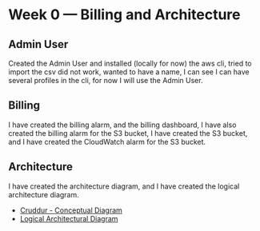 # Week 0 — Billing and Architecture

## Admin User

Created the Admin User and installed (locally for now) the aws cli, tried to import the csv did not work, wanted to have a name, I can see I can have several profiles in the cli, for now I will use the Admin User.

## Billing

I have created the billing alarm, and the billing dashboard, I have also created the billing alarm for the S3 bucket, I have created the S3 bucket, and I have created the CloudWatch alarm for the S3 bucket.

## Architecture

I have created the architecture diagram, and I have created the logical architecture diagram.

- [Cruddur - Conceptual Diagram](https://lucid.app/lucidchart/32624731-f967-460d-b7c9-1323e9f822e3/edit?viewport_loc=-413%2C-1519%2C2156%2C1097%2C0_0&invitationId=inv_bd25e352-9e4a-474d-b2a7-41de200abbec)
- [Logical Architectural Diagram](https://lucid.app/lucidchart/27c01034-154c-48fc-b694-dfdb335515ee/edit?viewport_loc=-194%2C-139%2C2909%2C1481%2C0_0&invitationId=inv_46ddccc6-afbf-4de2-bfac-6ad1586a0191)
